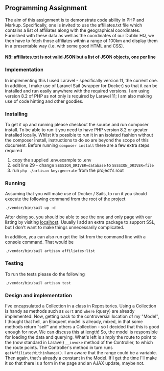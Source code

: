 ## Programming Assignment

The aim of this assignment is to demonstrate code ability in PHP and Markup. Specifically, one is invited to use the affiliates.txt file which contains a list of affiliates along with the geographical coordinates. Furnished with these data as well as the coordinates of our Dublin HQ, we then have to fetch those affiliates within a range of 100km and display them in a presentable way (i.e. with some good HTML and CSS).

#### NB: affiliates.txt is not valid JSON but a list of JSON objects, one per line

### Implementation

In implementing this I used Laravel - specifically version 11, the current one. In addition, I make use of Laravel Sail (wrapper for Docker) so that it can be installed and run easily anywhere with the required versions. I am using version 8.2 of PHP as not only is required by Laravel 11; I am also making use of code hinting and other  goodies.

### Installing

To get it up and running please checkout the source and run composer install. To be able to run it you need to have PHP version 8.2 or greater installed locally. Whilst it's possible to run it in an isolated fashion without the composer  install, instructions to do so are beyond the scope of this document. Before running `composer install` there are a few extra steps required

1. copy the supplied .env.example to .env
2. edit line 29 - change `SESSION_DRIVER=database` to `SESSION_DRIVER=file`
3. run `php ./artisan key:generate` from the project's root

### Running

Assuming that you will make use of Docker / Sails, to run it you should execute the following command from the root of  the project

`./vendor/bin/sail up -d`

After doing so, you should be able to see the one and only page with our listing by visiting [localhost](http://localhost).
Usually I add an extra package to support SSL, but I don't want to make things unnecessarily complicated.

In addition, you can also run get the list from the command line with a console command. That would be

`./vendor/bin/sail artisan affiliates:list`


### Testing

To run the tests please do the following

`./vendor/bin/sail artisan test`

### Design and implementation

I've encapsulated a Collection in a class in Repositories. Using a Collection is handy as methods such as `sort` and `where` (query) are already implemented.
Now, getting back to the controversial location of my "Model", I thought that hell, an Eloquent model is already,
mixed, in that some methods return "self" and others a Collection - so I decided that this is good enough for now.
We can discuss this at length! So, the model is responsible for loading the data and querying.
What's left is simply the route to point to the (now standard in Laravel) `__invoke` method of the Controller, to which the route points.
The Controller's method in turn runs `getAffiliatesWithinRange()`. I am aware that the range could be a variable.
Then again, that's already a constant in the Model. If I get the time I'll  make it so  that there is a form in the page and an AJAX update, maybe not. 
